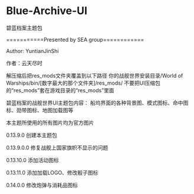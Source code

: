 # Blue-Archive-UI
碧蓝档案主题包

===========Presented by SEA group============

Author: YuntianJinShi


作者：云天尽时

解压缩后把res_mods文件夹覆盖到以下路径
你的战舰世界安装目录/World of Warships/bin/[数字最大的那个文件夹]/res_mods/
不要把UI压缩包的“res_mods”套在游戏目录的“res_mods”里面

碧蓝档案的战舰世界UI主题包内容： 船坞界面的各种背景图、模式图标、命中图标、勋带图标、地图加载图等

本主题所使用的所有图片均为官方图片

0.13.9.0    创建本主题包

0.13.9.0.0 修复战舰上国家旗帜不显示的问题

0.13.10.0  添加活动图标

0.13.11.0  添加加载LOGO、修改骰子图标

0.14.0.0    修改炮弹与消耗品图标
